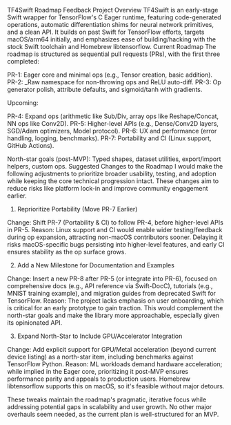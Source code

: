 TF4Swift Roadmap Feedback
Project Overview
TF4Swift is an early-stage Swift wrapper for TensorFlow's C Eager runtime, featuring code-generated operations, automatic differentiation shims for neural network primitives, and a clean API. It builds on past Swift for TensorFlow efforts, targets macOS/arm64 initially, and emphasizes ease of building/hacking with the stock Swift toolchain and Homebrew libtensorflow.
Current Roadmap
The roadmap is structured as sequential pull requests (PRs), with the first three completed:

PR-1: Eager core and minimal ops (e.g., Tensor creation, basic addition).
PR-2: _Raw namespace for non-throwing ops and ReLU auto-diff.
PR-3: Op generator polish, attribute defaults, and sigmoid/tanh with gradients.

Upcoming:

PR-4: Expand ops (arithmetic like Sub/Div, array ops like Reshape/Concat, NN ops like Conv2D).
PR-5: Higher-level APIs (e.g., Dense/Conv2D layers, SGD/Adam optimizers, Model protocol).
PR-6: UX and performance (error handling, logging, benchmarks).
PR-7: Portability and CI (Linux support, GitHub Actions).

North-star goals (post-MVP): Typed shapes, dataset utilities, export/import helpers, custom ops.
Suggested Changes to the Roadmap
I would make the following adjustments to prioritize broader usability, testing, and adoption while keeping the core technical progression intact. These changes aim to reduce risks like platform lock-in and improve community engagement earlier.
1. Reprioritize Portability (Move PR-7 Earlier)

Change: Shift PR-7 (Portability & CI) to follow PR-4, before higher-level APIs in PR-5.
Reason: Linux support and CI would enable wider testing/feedback during op expansion, attracting non-macOS contributors sooner. Delaying it risks macOS-specific bugs persisting into higher-level features, and early CI ensures stability as the op surface grows.

2. Add a New Milestone for Documentation and Examples

Change: Insert a new PR-8 after PR-5 (or integrate into PR-6), focused on comprehensive docs (e.g., API reference via Swift-DocC), tutorials (e.g., MNIST training example), and migration guides from deprecated Swift for TensorFlow.
Reason: The project lacks emphasis on user onboarding, which is critical for an early prototype to gain traction. This would complement the north-star goals and make the library more approachable, especially given its opinionated API.

3. Expand North-Star to Include GPU/Accelerator Integration

Change: Add explicit support for GPU/Metal acceleration (beyond current device listing) as a north-star item, including benchmarks against TensorFlow Python.
Reason: ML workloads demand hardware acceleration; while implied in the Eager core, prioritizing it post-MVP ensures performance parity and appeals to production users. Homebrew libtensorflow supports this on macOS, so it's feasible without major detours.

These tweaks maintain the roadmap's pragmatic, iterative focus while addressing potential gaps in scalability and user growth. No other major overhauls seem needed, as the current plan is well-structured for an MVP.